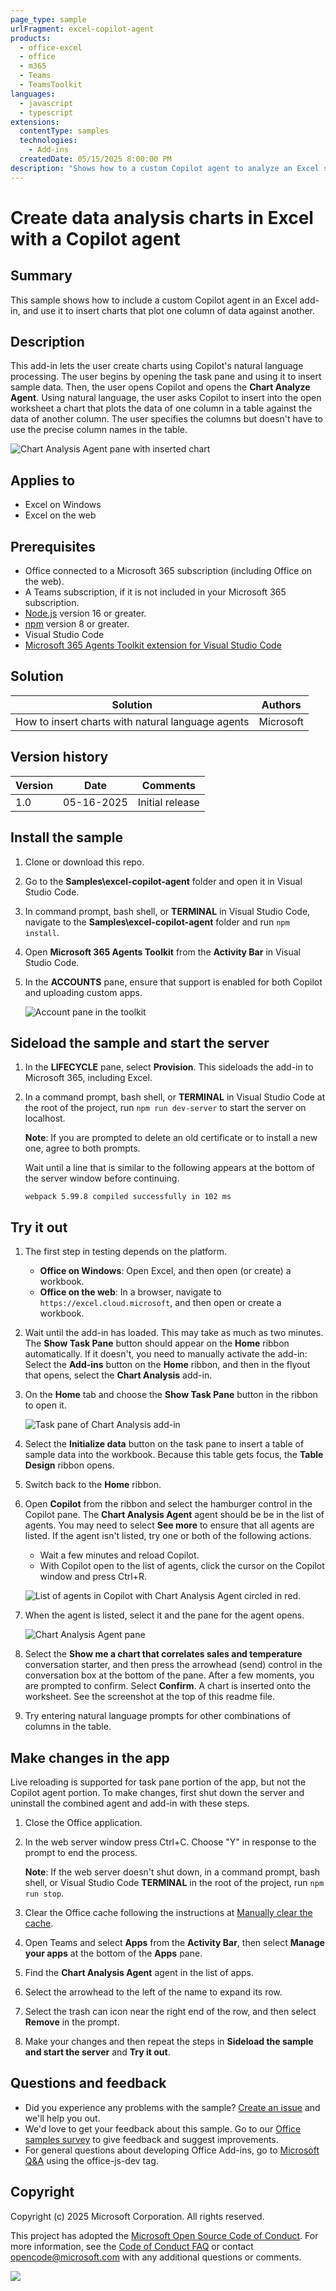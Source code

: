 ```yaml
---
page_type: sample
urlFragment: excel-copilot-agent
products:
  - office-excel
  - office
  - m365
  - Teams
  - TeamsToolkit
languages:
  - javascript
  - typescript
extensions:
  contentType: samples
  technologies:
    - Add-ins
  createdDate: 05/15/2025 8:00:00 PM
description: "Shows how to a custom Copilot agent to analyze an Excel spreadsheet."
---
```


# Create data analysis charts in Excel with a Copilot agent

## Summary

This sample shows how to include a custom Copilot agent in an Excel add-in, and use it to insert charts that plot one column of data against another. 

## Description

This add-in lets the user create charts using Copilot's natural language processing. The user begins by opening the task pane and using it to insert sample data. Then, the user opens Copilot and opens the **Chart Analyze Agent**. Using natural language, the user asks Copilot to insert into the open worksheet a chart that plots the data of one column in a table against the data of another column. The user specifies the columns but doesn't have to use the precise column names in the table.

![Chart Analysis Agent pane with inserted chart](./resources/chart-analysis-agent-and-add-in.png)

## Applies to

- Excel on Windows
- Excel on the web

## Prerequisites

- Office connected to a Microsoft 365 subscription (including Office on the web).
- A Teams subscription, if it is not included in your Microsoft 365 subscription.
- [Node.js](https://nodejs.org/) version 16 or greater.
- [npm](https://docs.npmjs.com/downloading-and-installing-node-js-and-npm) version 8 or greater.
- Visual Studio Code
- [Microsoft 365 Agents Toolkit extension for Visual Studio Code](https://learn.microsoft.com/en-us/microsoftteams/platform/toolkit/agents-toolkit-fundamentals)

## Solution

| Solution | Authors |
|----------|-----------|
| How to insert charts with natural language agents | Microsoft |

## Version history

| Version  | Date | Comments |
|----------|------|----------|
| 1.0 | 05-16-2025 | Initial release |

## Install the sample

1. Clone or download this repo.

1. Go to the **Samples\excel-copilot-agent** folder and open it in Visual Studio Code.

1. In command prompt, bash shell, or **TERMINAL** in Visual Studio Code, navigate to the **Samples\excel-copilot-agent** folder and run `npm install`.

1. Open **Microsoft 365 Agents Toolkit** from the **Activity Bar** in Visual Studio Code.

1. In the **ACCOUNTS** pane, ensure that support is enabled for both Copilot and uploading custom apps.

   ![Account pane in the toolkit](./resources/account-pane.png)

## Sideload the sample and start the server

1. In the **LIFECYCLE** pane, select **Provision**. This sideloads the add-in to Microsoft 365, including Excel.

1. In a command prompt, bash shell, or **TERMINAL** in Visual Studio Code at the root of the project, run `npm run dev-server` to start the server on localhost. 

   **Note**: If you are prompted to delete an old certificate or to install a new one, agree to both prompts.

   Wait until a line that is similar to the following appears at the bottom of the server window before continuing.

   ```console
   webpack 5.99.8 compiled successfully in 102 ms
   ```

## Try it out

1. The first step in testing depends on the platform.

    - **Office on Windows**: Open Excel, and then open (or create) a workbook.
    - **Office on the web**: In a browser, navigate to `https://excel.cloud.microsoft`, and then open or create a workbook.

1. Wait until the add-in has loaded. This may take as much as two minutes. The **Show Task Pane** button should appear on the **Home** ribbon automatically. If it doesn't, you need to manually activate the add-in: Select the **Add-ins** button on the **Home** ribbon, and then in the flyout that opens, select the **Chart Analysis** add-in. 

1. On the **Home** tab and choose the **Show Task Pane** button in the ribbon to open it.

   ![Task pane of Chart Analysis add-in](./resources/chart-analysis-task-pane.png)

1. Select the **Initialize data** button on the task pane to insert a table of sample data into the workbook. Because this table gets focus, the **Table Design** ribbon opens. 

1. Switch back to the **Home** ribbon.

1. Open **Copilot** from the ribbon and select the hamburger control in the Copilot pane. The **Chart Analysis Agent** agent should be be in the list of agents. You may need to select **See more** to ensure that all agents are listed. If the agent isn't listed, try one or both of the following actions.

   - Wait a few minutes and reload Copilot.
   - With Copilot open to the list of agents, click the cursor on the Copilot window and press Ctrl+R.

   ![List of agents in Copilot with Chart Analysis Agent circled in red.](./resources/copilot-agent-list.png)

1. When the agent is listed, select it and the pane for the agent opens.

   ![Chart Analysis Agent pane](./resources/chart-analysis-agent-pane.png)

1. Select the **Show me a chart that correlates sales and temperature** conversation starter, and then press the arrowhead (send) control in the conversation box at the bottom of the pane. After a few moments, you are prompted to confirm. Select **Confirm**. A chart is inserted onto the worksheet. See the screenshot at the top of this readme file.

1. Try entering natural language prompts for other combinations of columns in the table. 

## Make changes in the app

Live reloading is supported for task pane portion of the app, but not the Copilot agent portion. To make changes, first shut down the server and uninstall the combined agent and add-in with these steps.

1. Close the Office application.

1. In the web server window press Ctrl+C. Choose "Y" in response to the prompt to end the process. 

   **Note**: If the web server doesn't shut down, in a command prompt, bash shell, or Visual Studio Code **TERMINAL** in the root of the project, run `npm run stop`.

1. Clear the Office cache following the instructions at [Manually clear the cache](https://learn.microsoft.com/office/dev/add-ins/testing/clear-cache#manually-clear-the-cache-in-excel-word-and-powerpoint).

1. Open Teams and select **Apps** from the **Activity Bar**, then select **Manage your apps** at the bottom of the **Apps** pane.

1. Find the **Chart Analysis Agent** agent in the list of apps.

1. Select the arrowhead to the left of the name to expand its row.

1. Select the trash can icon near the right end of the row, and then select **Remove** in the prompt.

1. Make your changes and then repeat the steps in **Sideload the sample and start the server** and **Try it out**.

## Questions and feedback

- Did you experience any problems with the sample? [Create an issue](https://github.com/OfficeDev/Office-Add-in-samples/issues/new/choose) and we'll help you out.
- We'd love to get your feedback about this sample. Go to our [Office samples survey](https://aka.ms/OfficeSamplesSurvey) to give feedback and suggest improvements.
- For general questions about developing Office Add-ins, go to [Microsoft Q&A](https://learn.microsoft.com/answers/topics/office-js-dev.html) using the office-js-dev tag.

## Copyright

Copyright (c) 2025 Microsoft Corporation. All rights reserved.

This project has adopted the [Microsoft Open Source Code of Conduct](https://opensource.microsoft.com/codeofconduct/). For more information, see the [Code of Conduct FAQ](https://opensource.microsoft.com/codeofconduct/faq/) or contact [opencode@microsoft.com](mailto:opencode@microsoft.com) with any additional questions or comments.

<img src="https://pnptelemetry.azurewebsites.net/pnp-officeaddins/samples/excel-copilot-agent" />